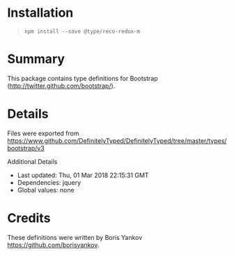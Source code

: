 # Installation
> `npm install --save @type/reco-redux-m`

# Summary
This package contains type definitions for Bootstrap (http://twitter.github.com/bootstrap/).

# Details
Files were exported from https://www.github.com/DefinitelyTyped/DefinitelyTyped/tree/master/types/bootstrap/v3

Additional Details
 * Last updated: Thu, 01 Mar 2018 22:15:31 GMT
 * Dependencies: jquery
 * Global values: none

# Credits
These definitions were written by Boris Yankov <https://github.com/borisyankov>.
